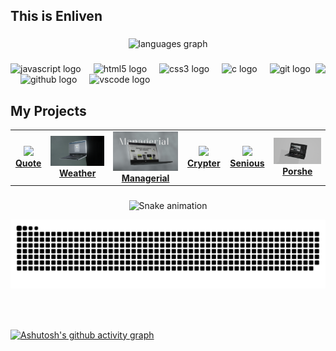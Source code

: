 <h2 align="left" style="font-family: "DM Serif Display", serif;">This is Enliven</h2>

###

<div align="center">
  <img src="https://github-readme-stats.vercel.app/api/top-langs?username=ashishnegi777&locale=en&hide_title=false&layout=compact&card_width=320&langs_count=5&theme=github_dark&hide_border=true" height="150" alt="languages graph"  />
</div>

###

<img align="right" height="100" src="https://media4.giphy.com/media/v1.Y2lkPTc5MGI3NjExcmdiOXE4b2Y0aGExMjNnZmRwaGRmb2t1Mmt3NGlsNGdwa3N6dzRyMSZlcD12MV9pbnRlcm5hbF9naWZfYnlfaWQmY3Q9Zw/lPWg6alOSG3DlsBNnC/giphy.gif"  />

###

<div align="left">
  <img src="https://skillicons.dev/icons?i=js" height="30" alt="javascript logo"  />
  <img width="12" />
  <img src="https://skillicons.dev/icons?i=html" height="30" alt="html5 logo"  />
  <img width="12" />
  <img src="https://skillicons.dev/icons?i=css" height="30" alt="css3 logo"  />
  <img width="12" />
  <img src="https://skillicons.dev/icons?i=c" height="30" alt="c logo"  />
  <img width="12" />
  <img src="https://skillicons.dev/icons?i=git" height="30" alt="git logo"  />
  <img width="12" />
  <img src="https://skillicons.dev/icons?i=github" height="30" alt="github logo"  />
  <img width="12" />
  <img src="https://skillicons.dev/icons?i=vscode" height="30" alt="vscode logo"  />
</div>



## My Projects

<table>
  <tr>
   <td align="center">
      <a href="https://ashishnegi777.github.io/Quote-Generator/" target="_blank" rel="noopener noreferrer">
        <img src="img/quotesGenCy.png" width="300px" />
         <strong>Quote</strong>
      </a>
    </td>

  <td align="center">
      <a href="https://ashishnegi777.github.io/Weather-forecast/" target="_blank" rel="noopener noreferrer">
        <img src="img/weather.png" width="300px" />
         <strong>Weather</strong>
      </a>
    </td>
  
  <td align="center">
      <a href="https://ashishnegi777.github.io/Managerial/" target="_blank" rel="noopener noreferrer">
        <img src="img/mangerial.jpg" width="300px" />
         <strong>Managerial</strong>
      </a>
    </td>

  <td align="center">
      <a href="https://ashishnegi777.github.io/crypter/" target="_blank" rel="noopener noreferrer">
        <img src="img/crypter.png" width="300px" />
         <strong>Crypter</strong>
      </a>
    </td>

   <td align="center">
      <a href="https://ashishnegi777.github.io/Sniuous/" target="_blank" rel="noopener noreferrer">
        <img src="img/senious.png" width="300px" />
         <strong>Senious</strong>
      </a>
    </td>

  <td align="center">
      <a href="https://ashishnegi777.github.io/Porsche.Parallax./" target="_blank" rel="noopener noreferrer">
        <img src="img/Porshe.png" width="300px" />
         <strong>Porshe</strong>
      </a>
    </td>

    
  </tr>
</table>

###

<div align="center">
<img src="https://raw.githubusercontent.com/ashishnegi777/ashishnegi777/output/snake.svg" alt="Snake animation" />
</div>

![snake gif](https://github.com/ashishnegi777/ashishnegi777/blob/output/github-snake-dark.svg)
###

<br clear="both">


###
[![Ashutosh's github activity graph](https://github-readme-activity-graph.vercel.app/graph?username=ashishnegi777&bg_color=000000&color=d5c8d4&line=ffffff&point=e15151&area=true&hide_border=true)](https://github.com/ashutosh00710/github-readme-activity-graph)
